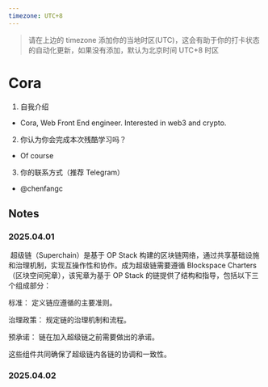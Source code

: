 ```yaml
---
timezone: UTC+8
---
```


> 请在上边的 timezone 添加你的当地时区(UTC)，这会有助于你的打卡状态的自动化更新，如果没有添加，默认为北京时间 UTC+8 时区

# Cora

1. 自我介绍

- Cora, Web Front End engineer. Interested in web3 and crypto.

2. 你认为你会完成本次残酷学习吗？

- Of course

3. 你的联系方式（推荐 Telegram）

- @chenfangc

## Notes

<!-- Content_START -->

### 2025.04.01

​ 超级链（Superchain）是基于 OP Stack 构建的区块链网络，通过共享基础设施和治理机制，实现互操作性和协作。​ 成为超级链需要遵循 Blockspace Charters（区块空间宪章），该宪章为基于 OP Stack 的链提供了结构和指导，包括以下三个组成部分：​

标准：​ 定义链应遵循的主要准则。​

治理政策：​ 规定链的治理机制和流程。​

预承诺：​ 链在加入超级链之前需要做出的承诺。​

这些组件共同确保了超级链内各链的协调和一致性。

### 2025.04.02

<!-- Content_END -->
